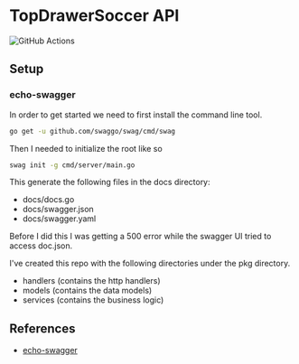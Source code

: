 # TopDrawerSoccer API

![GitHub Actions](https://github.com/jedi-knights/tds-api/workflows/CI/badge.svg)


## Setup

### echo-swagger

In order to get started we need to first install the command line tool.

```bash
go get -u github.com/swaggo/swag/cmd/swag
```

Then I needed to initialize the root like so

```bash
swag init -g cmd/server/main.go
```

This generate the following files in the docs directory:

* docs/docs.go
* docs/swagger.json
* docs/swagger.yaml

Before I did this I was getting a 500 error while the swagger UI tried to access doc.json.

I've created this repo with the following directories under the pkg directory.

* handlers (contains the http handlers)
* models (contains the data models)
* services (contains the business logic)


## References

* [echo-swagger](https://github.com/swaggo/echo-swagger)